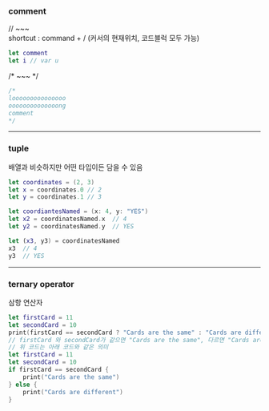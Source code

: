 ### **comment**
// ~~~  
shortcut : command + / (커서의 현재위치, 코드블럭 모두 가능)
```swift
let comment
let i // var u
```
/* ~~~ */
```swift
/*
looooooooooooooo
oooooooooooooong
comment
*/
```
---
### **tuple**  
배열과 비슷하지만 어떤 타입이든 담을 수 있음  
```swift
let coordinates = (2, 3)
let x = coordinates.0 // 2
let y = coordinates.1 // 3

let coordiantesNamed = (x: 4, y: "YES")
let x2 = coordinatesNamed.x  // 4
let y2 = coordinatesNamed.y  // YES

let (x3, y3) = coordinatesNamed
x3  // 4  
y3  // YES
```
---
### ternary operator
삼항 연산자  
```swift
let firstCard = 11
let secondCard = 10
print(firstCard == secondCard ? "Cards are the same" : "Cards are different")
// firstCard 와 secondCard가 같으면 "Cards are the same", 다르면 "Cards are different" 출력
// 위 코드는 아래 코드와 같은 의미
let firstCard = 11
let secondCard = 10
if firstCard == secondCard {
    print("Cards are the same")
} else {
    print("Cards are different")
}
```
